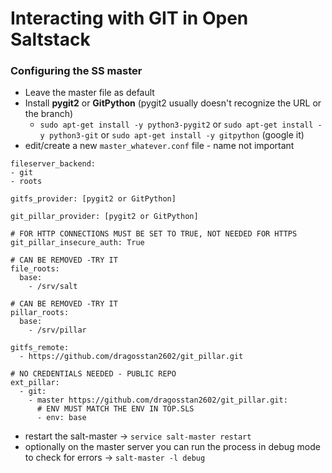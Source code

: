 # Interacting with GIT in Open Saltstack

### Configuring the SS master
* Leave the master file as default
* Install **pygit2** or **GitPython** (pygit2 usually doesn't recognize the URL or the branch)
  * `sudo apt-get install -y python3-pygit2` or 
  `sudo apt-get install -y python3-git` or 
  `sudo apt-get install -y gitpython` (google it)
 * edit/create a new `master_whatever.conf` file - name not important
  ```
  fileserver_backend:
  - git
  - roots

  gitfs_provider: [pygit2 or GitPython]

  git_pillar_provider: [pygit2 or GitPython]
  
  # FOR HTTP CONNECTIONS MUST BE SET TO TRUE, NOT NEEDED FOR HTTPS
  git_pillar_insecure_auth: True 

  # CAN BE REMOVED -TRY IT
  file_roots:
    base:
      - /srv/salt
      
  # CAN BE REMOVED -TRY IT  
  pillar_roots:
    base:
      - /srv/pillar

  gitfs_remote:
    - https://github.com/dragosstan2602/git_pillar.git
  
  # NO CREDENTIALS NEEDED - PUBLIC REPO
  ext_pillar:
    - git:
      - master https://github.com/dragosstan2602/git_pillar.git:
        # ENV MUST MATCH THE ENV IN TOP.SLS
        - env: base
  ```
  * restart the salt-master -> `service salt-master restart`
  * optionally on the master server you can run the process in debug mode to check for errors ->
  `salt-master -l debug`